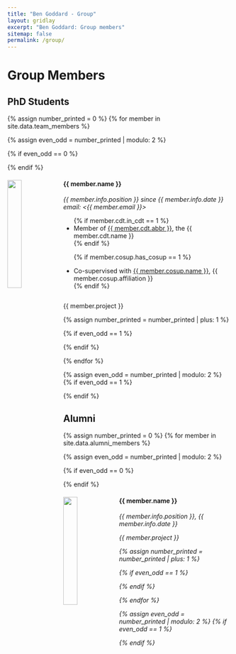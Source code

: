 ```yaml
---
title: "Ben Goddard - Group"
layout: gridlay
excerpt: "Ben Goddard: Group members"
sitemap: false
permalink: /group/
---
```


# Group Members

## PhD Students
{% assign number_printed = 0 %}
{% for member in site.data.team_members %}

{% assign even_odd = number_printed | modulo: 2 %}

{% if even_odd == 0 %}
<div class="row">
{% endif %}

<div class="col-sm-6 clearfix">
  <img src="{{ site.url }}{{ site.baseurl }}/images/group/{{ member.photo }}" class="img-responsive" width="25%" style="float: left"/>
  <h4>{{ member.name }}</h4>
  <i>{{ member.info.position }} since {{ member.info.date }} 
  <br>email: <{{ member.email }}></i>
  <ul style="overflow: hidden">
  {% if member.cdt.in_cdt == 1 %}
    <li> Member of <a href="{{ member.cdt.url }}">{{ member.cdt.abbr }}</a>, the {{ member.cdt.name }}  </li>
  {% endif %}

  {% if member.cosup.has_cosup == 1 %}
    <li> Co-supervised with <a href="{{ member.cosup.url }}">{{ member.cosup.name }}</a>,
         {{ member.cosup.affiliation }}
    </li>
  {% endif %}
  </ul>
  <p>
  {{ member.project }}
  </p></div>

{% assign number_printed = number_printed | plus: 1 %}

{% if even_odd == 1 %}
</div>
{% endif %}

{% endfor %}

{% assign even_odd = number_printed | modulo: 2 %}
{% if even_odd == 1 %}
</div>
{% endif %}



## Alumni

{% assign number_printed = 0 %}
{% for member in site.data.alumni_members %}

{% assign even_odd = number_printed | modulo: 2 %}

{% if even_odd == 0 %}
<div class="row">
{% endif %}

<div class="col-sm-6 clearfix">
  <img src="{{ site.url }}{{ site.baseurl }}/images/{{ member.photo }}" class="img-responsive" width="25%" style="float: left" />
  <h4>{{ member.name }}</h4>
  <i>{{ member.info.position }}, {{ member.info.date }} 
  <p>{{ member.project }}</p>
</div>

{% assign number_printed = number_printed | plus: 1 %}

{% if even_odd == 1 %}
</div>
{% endif %}

{% endfor %}

{% assign even_odd = number_printed | modulo: 2 %}
{% if even_odd == 1 %}
</div>
{% endif %}

